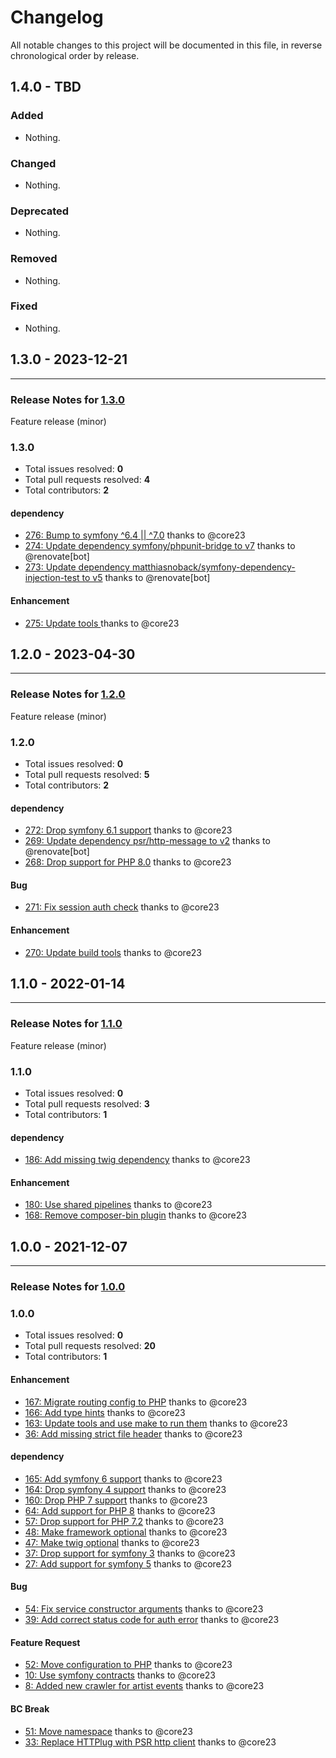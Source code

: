 # Changelog

All notable changes to this project will be documented in this file, in reverse chronological order by release.

## 1.4.0 - TBD

### Added

- Nothing.

### Changed

- Nothing.

### Deprecated

- Nothing.

### Removed

- Nothing.

### Fixed

- Nothing.

## 1.3.0 - 2023-12-21


-----

### Release Notes for [1.3.0](https://github.com/nucleos/NucleosLastFmBundle/milestone/8)

Feature release (minor)

### 1.3.0

- Total issues resolved: **0**
- Total pull requests resolved: **4**
- Total contributors: **2**

#### dependency

 - [276: Bump to symfony ^6.4 || ^7.0](https://github.com/nucleos/NucleosLastFmBundle/pull/276) thanks to @core23
 - [274: Update dependency symfony/phpunit-bridge to v7](https://github.com/nucleos/NucleosLastFmBundle/pull/274) thanks to @renovate[bot]
 - [273: Update dependency matthiasnoback/symfony-dependency-injection-test to v5](https://github.com/nucleos/NucleosLastFmBundle/pull/273) thanks to @renovate[bot]

#### Enhancement

 - [275: Update tools ](https://github.com/nucleos/NucleosLastFmBundle/pull/275) thanks to @core23

## 1.2.0 - 2023-04-30


-----

### Release Notes for [1.2.0](https://github.com/nucleos/NucleosLastFmBundle/milestone/6)

Feature release (minor)

### 1.2.0

- Total issues resolved: **0**
- Total pull requests resolved: **5**
- Total contributors: **2**

#### dependency

 - [272: Drop symfony 6.1 support](https://github.com/nucleos/NucleosLastFmBundle/pull/272) thanks to @core23
 - [269: Update dependency psr/http-message to v2](https://github.com/nucleos/NucleosLastFmBundle/pull/269) thanks to @renovate[bot]
 - [268: Drop support for PHP 8.0](https://github.com/nucleos/NucleosLastFmBundle/pull/268) thanks to @core23

#### Bug

 - [271: Fix session auth check](https://github.com/nucleos/NucleosLastFmBundle/pull/271) thanks to @core23

#### Enhancement

 - [270: Update build tools](https://github.com/nucleos/NucleosLastFmBundle/pull/270) thanks to @core23

## 1.1.0 - 2022-01-14


-----

### Release Notes for [1.1.0](https://github.com/nucleos/NucleosLastFmBundle/milestone/3)

Feature release (minor)

### 1.1.0

- Total issues resolved: **0**
- Total pull requests resolved: **3**
- Total contributors: **1**

#### dependency

 - [186: Add missing twig dependency](https://github.com/nucleos/NucleosLastFmBundle/pull/186) thanks to @core23

#### Enhancement

 - [180: Use shared pipelines](https://github.com/nucleos/NucleosLastFmBundle/pull/180) thanks to @core23
 - [168: Remove composer-bin plugin](https://github.com/nucleos/NucleosLastFmBundle/pull/168) thanks to @core23

## 1.0.0 - 2021-12-07


-----

### Release Notes for [1.0.0](https://github.com/nucleos/NucleosLastFmBundle/milestone/1)



### 1.0.0

- Total issues resolved: **0**
- Total pull requests resolved: **20**
- Total contributors: **1**

#### Enhancement

 - [167: Migrate routing config to PHP](https://github.com/nucleos/NucleosLastFmBundle/pull/167) thanks to @core23
 - [166: Add type hints](https://github.com/nucleos/NucleosLastFmBundle/pull/166) thanks to @core23
 - [163: Update tools and use make to run them](https://github.com/nucleos/NucleosLastFmBundle/pull/163) thanks to @core23
 - [36: Add missing strict file header](https://github.com/nucleos/NucleosLastFmBundle/pull/36) thanks to @core23

#### dependency

 - [165: Add symfony 6 support](https://github.com/nucleos/NucleosLastFmBundle/pull/165) thanks to @core23
 - [164: Drop symfony 4 support](https://github.com/nucleos/NucleosLastFmBundle/pull/164) thanks to @core23
 - [160: Drop PHP 7 support](https://github.com/nucleos/NucleosLastFmBundle/pull/160) thanks to @core23
 - [64: Add support for PHP 8](https://github.com/nucleos/NucleosLastFmBundle/pull/64) thanks to @core23
 - [57: Drop support for PHP 7.2](https://github.com/nucleos/NucleosLastFmBundle/pull/57) thanks to @core23
 - [48: Make framework optional](https://github.com/nucleos/NucleosLastFmBundle/pull/48) thanks to @core23
 - [47: Make twig optional](https://github.com/nucleos/NucleosLastFmBundle/pull/47) thanks to @core23
 - [37: Drop support for symfony 3](https://github.com/nucleos/NucleosLastFmBundle/pull/37) thanks to @core23
 - [27: Add support for symfony 5](https://github.com/nucleos/NucleosLastFmBundle/pull/27) thanks to @core23

#### Bug

 - [54: Fix service constructor arguments](https://github.com/nucleos/NucleosLastFmBundle/pull/54) thanks to @core23
 - [39: Add correct status code for auth error](https://github.com/nucleos/NucleosLastFmBundle/pull/39) thanks to @core23

#### Feature Request

 - [52: Move configuration to PHP](https://github.com/nucleos/NucleosLastFmBundle/pull/52) thanks to @core23
 - [10: Use symfony contracts](https://github.com/nucleos/NucleosLastFmBundle/pull/10) thanks to @core23
 - [8: Added new crawler for artist events](https://github.com/nucleos/NucleosLastFmBundle/pull/8) thanks to @core23

#### BC Break

 - [51: Move namespace](https://github.com/nucleos/NucleosLastFmBundle/pull/51) thanks to @core23
 - [33: Replace HTTPlug with PSR http client](https://github.com/nucleos/NucleosLastFmBundle/pull/33) thanks to @core23

